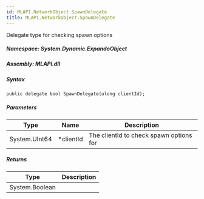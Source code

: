 ```yaml
---  
id: MLAPI.NetworkObject.SpawnDelegate  
title: MLAPI.NetworkObject.SpawnDelegate  
---
```


<div class="markdown level0 summary">

Delegate type for checking spawn options

</div>

<div class="markdown level0 conceptual">

</div>

##### **Namespace**: System.Dynamic.ExpandoObject

##### **Assembly**: MLAPI.dll

##### Syntax

    public delegate bool SpawnDelegate(ulong clientId);

##### Parameters

| Type          | Name       | Description                             |
|---------------|------------|-----------------------------------------|
| System.UInt64 | \*clientId | The clientId to check spawn options for |

##### Returns

| Type           | Description |
|----------------|-------------|
| System.Boolean |             |
